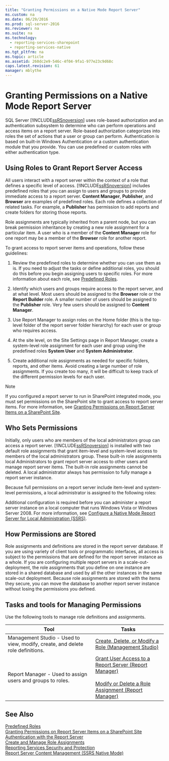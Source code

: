 ```yaml
---
title: "Granting Permissions on a Native Mode Report Server"
ms.custom: na
ms.date: 06/29/2016
ms.prod: sql-server-2016
ms.reviewer: na
ms.suite: na
ms.technology: 
  - reporting-services-sharepoint
  - reporting-services-native
ms.tgt_pltfrm: na
ms.topic: article
ms.assetid: 260dc2e9-546c-4f04-9fa1-977e23c9d68c
caps.latest.revision: 61
manager: mblythe
---
```

# Granting Permissions on a Native Mode Report Server
SQL Server [!INCLUDE[ssRSnoversion](../../Topics/TopicNameContainA/includes/ssRSnoversion_md.md)] uses role-based authorization and an authentication subsystem to determine who can perform operations and access items on a report server. Role-based authorization categorizes into roles the set of actions that a user or group can perform. Authentication is based on built-in Windows Authentication or a custom authentication module that you provide. You can use predefined or custom roles with either authentication type.  
  
## Using Roles to Grant Report Server Access  
 All users interact with a report server within the context of a role that defines a specific level of access. [!INCLUDE[ssRSnoversion](../../Topics/TopicNameContainA/includes/ssRSnoversion_md.md)] includes predefined roles that you can assign to users and groups to provide immediate access to a report server. **Content Manager**, **Publisher**, and **Browser** are examples of predefined roles. Each role defines a collection of related tasks. For example, a **Publisher** has permission to add reports and create folders for storing those reports.  
  
 Role assignments are typically inherited from a parent node, but you can break permission inheritance by creating a new role assignment for a particular item. A user who is a member of the **Content Manager** role for one report may be a member of the **Browser** role for another report.  
  
 To grant access to report server items and operations, follow these guidelines:  
  
1.  Review the predefined roles to determine whether you can use them as is. If you need to adjust the tasks or define additional roles, you should do this before you begin assigning users to specific roles. For more information about each role, see [Predefined Roles](../../Topics/TopicNameNotContainA/Predefined-Roles.md).  
  
2.  Identify which users and groups require access to the report server, and at what level. Most users should be assigned to the **Browser** role or the **Report Builder** role. A smaller number of users should be assigned to the **Publisher** role. Very few users should be assigned to **Content Manager**.  
  
3.  Use Report Manager to assign roles on the Home folder (this is the top-level folder of the report server folder hierarchy) for each user or group who requires access.  
  
4.  At the site level, on the Site Settings page in Report Manager, create a system-level role assignment for each user and group using the predefined roles **System User** and **System Administrator**.  
  
5.  Create additional role assignments as needed for specific folders, reports, and other items. Avoid creating a large number of role assignments. If you create too many, it will be difficult to keep track of the different permission levels for each user.  
  
> [!NOTE]  
>  If you configured a report server to run in SharePoint integrated mode, you must set permissions on the SharePoint site to grant access to report server items. For more information, see [Granting Permissions on Report Server Items on a SharePoint Site](../../Topics/TopicNameContainA/Granting-Permissions-on-Report-Server-Items-on-a-SharePoint-Site.md).  
  
## Who Sets Permissions  
 Initially, only users who are members of the local administrators group can access a report server. [!INCLUDE[ssRSnoversion](../../Topics/TopicNameContainA/includes/ssRSnoversion_md.md)] is installed with two default role assignments that grant item-level and system-level access to members of the local administrators group. These built-in role assignments local Administrators to grant report server access to other users and manage report server items. The built-in role assignments cannot be deleted. A local administrator always has permission to fully manage a report server instance.  
  
 Because full permissions on a report server include item-level and system-level permissions, a local administrator is assigned to the following roles:  
  
 Additional configuration is required before you can administer a report server instance on a local computer that runs Windows Vista or Windows Server 2008. For more information, see [Configure a Native Mode Report Server for Local Administration (SSRS)](../../Topics/TopicNameContainA/Configure-a-Native-Mode-Report-Server-for-Local-Administration--SSRS-.md).  
  
## How Permissions are Stored  
 Role assignments and definitions are stored in the report server database. If you are using variety of client tools or programmatic interfaces, all access is subject to the permissions that are defined for the report server instance as a whole. If you are configuring multiple report servers in a scale-out-deployment, the role assignments that you define on one instance are stored in a shared database and used by all the other instances in the same scale-out deployment. Because role assignments are stored with the items they secure, you can move the database to another report server instance without losing the permissions you defined.  
  
## Tasks and tools for Managing Permissions  
 Use the following tools to manage role definitions and assignments.  
  
|Tool|Tasks|  
|----------|-----------|  
|Management Studio - Used to view, modify, create, and delete role definitions.|[Create, Delete, or Modify a Role (Management Studio)](../../Topics/TopicNameContainA/Create--Delete--or-Modify-a-Role--Management-Studio-.md)|  
|Report Manager - Used to assign users and groups to roles.|[Grant User Access to a Report Server (Report Manager)](../../Topics/TopicNameContainA/Grant-User-Access-to-a-Report-Server--Report-Manager-.md)<br /><br /> [Modify or Delete a Role Assignment (Report Manager)](../../Topics/TopicNameContainA/Modify-or-Delete-a-Role-Assignment--Report-Manager-.md)|  
  
## See Also  
 [Predefined Roles](../../Topics/TopicNameNotContainA/Predefined-Roles.md)   
 [Granting Permissions on Report Server Items on a SharePoint Site](../../Topics/TopicNameContainA/Granting-Permissions-on-Report-Server-Items-on-a-SharePoint-Site.md)   
 [Authentication with the Report Server](../../Topics/TopicNameNotContainA/Authentication-with-the-Report-Server.md)   
 [Create and Manage Role Assignments](../../Topics/TopicNameNotContainA/Create-and-Manage-Role-Assignments.md)   
 [Reporting Services Security and Protection](../../Topics/TopicNameNotContainA/Reporting-Services-Security-and-Protection.md)   
 [Report Server Content Management (SSRS Native Mode)](../../Topics/TopicNameNotContainA/Report-Server-Content-Management--SSRS-Native-Mode-.md)